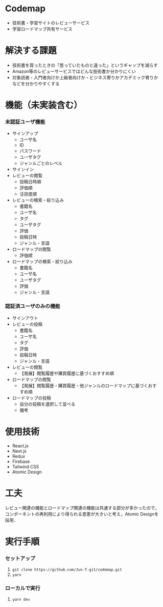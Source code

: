 # Codemap
* 技術書・学習サイトのレビューサービス
* 学習ロードマップ共有サービス


# 解決する課題
* 技術書を買ったときの「思っていたものと違った」というギャップを減らす
* Amazon等のレビューサービスではどんな技術書か分かりにくい
* 対象読者・入門者向けか上級者向けか・ビジネス寄りかアカデミック寄りかなどを分かりやすくする　


# 機能（未実装含む）
### 未認証ユーザ機能
* サインアップ
    * ユーザ名
    * ID
    * パスワード
    * ユーザタグ
    * ジャンルごとのレベル
* サインイン
* レビューの閲覧
    * 投稿日時順
    * 評価順
    * 注目度順
* レビューの検索・絞り込み
    * 書籍名
    * ユーザ名
    * タグ
    * ユーザタグ
    * 評価
    * 投稿日時
    * ジャンル・言語
* ロードマップの閲覧
    * 評価順
* ロードマップの検索・絞り込み
    * 書籍名
    * ユーザ名
    * ユーザタグ
    * 評価
    * ジャンル・言語

### 認証済ユーザのみの機能
* サインアウト
* レビューの投稿
    * 書籍名
    * ユーザ名
    * タグ
    * 評価
    * 投稿日時
    * ジャンル・言語
* レビューの閲覧
    * 【発展】閲覧履歴や購買履歴に基づくおすすめ順
* ロードマップの閲覧
    * 【発展】閲覧履歴・購買履歴・他ジャンルのロードマップに基づくおすすめ順
* ロードマップの投稿
    * 自分の投稿を選択して並べる
    * 備考


# 使用技術
* React.js
* Next.js
* Redux
* Firebase
* Tailwind CSS
* Atomic Design

# 工夫
レビュー関連の機能とロードマップ関連の機能は共通する部分が多かったので，コンポーネントの再利用により得られる恩恵が大きいと考え，Atomic Designを採用．

# 実行手順
### セットアップ
1. `git clone https://github.com/Jun-T-git/codemap.git`
1. `yarn`
### ローカルで実行   
1. `yarn dev`
